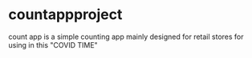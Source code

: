 # countappproject
count app is a simple counting app mainly designed for retail stores for using in this "COVID TIME"
